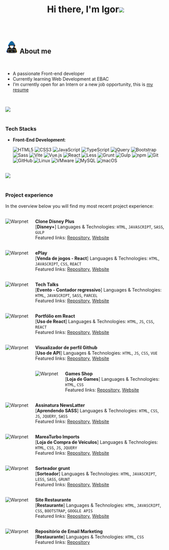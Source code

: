 
<h1 align="center"><b>Hi there, I'm Igor</b><img src="https://media.giphy.com/media/hvRJCLFzcasrR4ia7z/giphy.gif" width="35"></h1>
<!--  -->
<br>
<br>

	
## <picture><img src = "https://github.com/0xAbdulKhalid/0xAbdulKhalid/raw/main/assets/mdImages/about_me.gif" width = 40px></picture> **About me**

<br>

- A passionate Front-end developer
- Currently learning Web Development at EBAC
- I’m currently open for an Intern or a new job opportunity, this is [my resume](#)

<br>

<img src="https://user-images.githubusercontent.com/73097560/115834477-dbab4500-a447-11eb-908a-139a6edaec5c.gif"><br><br>

### Tech Stacks

- **Front-End Development**:

  ![HTML5](https://img.shields.io/badge/HTML5-%23E34F26.svg?style=for-the-badge&logo=html5&logoColor=white)
  ![CSS3](https://img.shields.io/badge/CSS3-%231572B6.svg?style=for-the-badge&logo=css3&logoColor=white)
  ![JavaScript](https://img.shields.io/badge/JavaScript-%23F7DF1E.svg?style=for-the-badge&logo=javascript&logoColor=black)
  ![TypeScript](https://img.shields.io/badge/TypeScript-%23007ACC.svg?style=for-the-badge&logo=typescript&logoColor=white)
  ![jQuery](https://img.shields.io/badge/jQuery-%230769AD.svg?style=for-the-badge&logo=jquery&logoColor=white)
  ![Bootstrap](https://img.shields.io/badge/Bootstrap-%237952B3.svg?style=for-the-badge&logo=bootstrap&logoColor=white)
  ![Sass](https://img.shields.io/badge/Sass-%23CC6699.svg?style=for-the-badge&logo=sass&logoColor=white)
  ![Vite](https://img.shields.io/badge/Vite-%23646CFF.svg?style=for-the-badge&logo=vite&logoColor=white)
  ![Vue.js](https://img.shields.io/badge/Vue.js-%234FC08D.svg?style=for-the-badge&logo=vuedotjs&logoColor=white)
  ![React](https://img.shields.io/badge/React-%2320232a.svg?style=for-the-badge&logo=react&logoColor=%2361DAFB)
  ![Less](https://img.shields.io/badge/Less-%231D365D.svg?style=for-the-badge&logo=less&logoColor=white)
  ![Grunt](https://img.shields.io/badge/Grunt-%22FAA918.svg?style=for-the-badge&logo=grunt&logoColor=white)
  ![Gulp](https://img.shields.io/badge/Gulp-%23CF4647.svg?style=for-the-badge&logo=gulp&logoColor=white)
  ![npm](https://img.shields.io/badge/npm-%23CB3837.svg?style=for-the-badge&logo=npm&logoColor=white)
  ![Git](https://img.shields.io/badge/Git-%23F05032.svg?style=for-the-badge&logo=git&logoColor=white)
  ![GitHub](https://img.shields.io/badge/GitHub-%23181717.svg?style=for-the-badge&logo=github&logoColor=white)
  ![Linux](https://img.shields.io/badge/Linux-%22FCC624.svg?style=for-the-badge&logo=linux&logoColor=black)
  ![VMware](https://img.shields.io/badge/VMware-%23607078.svg?style=for-the-badge&logo=vmware&logoColor=white)
  ![MySQL](https://img.shields.io/badge/MySQL-%234479A1.svg?style=for-the-badge&logo=mysql&logoColor=white)
  ![macOS](https://img.shields.io/badge/macOS-%23000000.svg?style=for-the-badge&logo=macos&logoColor=white)
  

<br>
<img src="https://user-images.githubusercontent.com/73097560/115834477-dbab4500-a447-11eb-908a-139a6edaec5c.gif"><br><br>

### Project experience

In the overview below you will find my most recent project experience:
<br/>
<br/>

[<img align="left" height="94px" width="94px" alt="Warpnet" src="https://i.imgur.com/apO4l0g.png"/>](#)

**Clone Disney Plus** \
[**Disney+**]
Languages ​​& Technologies:  `HTML`, `JAVASCRIPT`, `SASS`, `GULP`\
Featured links: [Repository](https://github.com/tligor/clone_disneyplus), [Website](<https://clone-disneyplus-delta-one.vercel.app/>)
<br/>
<br/>

[<img align="left" height="94px" width="94px" alt="Warpnet" src="https://i.imgur.com/apO4l0g.png"/>](#)

**ePlay** \
[**Venda de jogos - React**]
Languages ​​& Technologies:  `HTML`, `JAVASCRIPT`, `CSS`, `REACT`\
Featured links: [Repository](https://github.com/tligor/eplay), [Website](<https://eplay-one.vercel.app/>)
<br/>
<br/>

[<img align="left" height="94px" width="94px" alt="Warpnet" src="https://i.imgur.com/apO4l0g.png"/>](#)

**Tech Talks** \
[**Evento - Contador regressivo**]
Languages ​​& Technologies:  `HTML`, `JAVASCRIPT`, `SASS`, `PARCEL`\
Featured links: [Repository](https://github.com/tligor/Tec_talks), [Website](<https://tech-talks-woad.vercel.app/>)
<br/>
<br/>

[<img align="left" height="94px" width="94px" alt="Warpnet" src="https://i.imgur.com/apO4l0g.png"/>](#)

**Portfólio em React** \
[**Uso de React**]
Languages ​​& Technologies:  `HTML`, `JS`, `CSS`, `REACT`\
Featured links: [Repository](https://github.com/tligor/portfolio_react), [Website](<https://portfolio-react-tau-bice-45.vercel.app/>)
<br/>
<br/>


[<img align="left" height="94px" width="94px" alt="Warpnet" src="https://i.imgur.com/apO4l0g.png"/>](#)

**Visualizador de perfil Github** \
[**Uso de API**]
Languages ​​& Technologies:  `HTML`, `JS`, `CSS`, `VUE`\
Featured links: [Repository](https://github.com/tligor/github_visualizador), [Website](<https://github-visualizador.vercel.app/>)
<br/>
<br/>

[<img align="left" height="94px" width="94px" alt="Warpnet" src="https://i.imgur.com/apO4l0g.png"/>](#)

**Games Shop** \
[**Loja de Games**]
Languages ​​& Technologies:  `HTML`, `CSS`\
Featured links: [Repository](https://github.com/tligor/Game-Shop/tree/master), [Website](<https://game-shop-henna.vercel.app/>)
<br/>
<br/>

[<img align="left" height="94px" width="94px" alt="Warpnet" src="https://i.imgur.com/apO4l0g.png"/>](#)

**Assinatura NewsLatter** \
[**Aprendendo SASS**]
Languages ​​& Technologies:  `HTML`, `CSS`, `JS`, `JQUERY`, `SASS`\
Featured links: [Repository](https://github.com/tligor/aprendendo_SASS), [Website](<https://tligor.github.io/aprendendo_SASS/>)
<br/>
<br/>

[<img align="left" height="94px" width="94px" alt="Warpnet" src="https://i.imgur.com/apO4l0g.png"/>](#)

**MareaTurbo Imports** \
[**Loja de Compra de Veiculos**]
Languages ​​& Technologies:  `HTML`, `CSS`, `JS`, `JQUERY`\
Featured links: [Repository](https://github.com/tligor/mareaTurboImports), [Website](<https://tligor.github.io/mareaTurboImports/>)
<br/>
<br/>

[<img align="left" height="94px" width="94px" alt="Warpnet" src="https://i.imgur.com/apO4l0g.png"/>](#)

**Sorteador grunt** \
[**Sorteador**]
Languages ​​& Technologies:  `HTML`, `JAVASCRIPT`, `LESS`, `SASS`, `GRUNT`\
Featured links: [Repository](https://github.com/tligor/sorteador_grunt/tree/main), [Website](<https://sorteador-grunt-teal.vercel.app>)
<br/>
<br/>

[<img align="left" height="94px" width="94px" alt="Warpnet" src="https://i.imgur.com/apO4l0g.png"/>](#)

**Site Restaurante** \
[**Restaurante**]
Languages ​​& Technologies: `HTML`, `JAVASCRIPT`, `CSS`, `BOOTSTRAP`, `GOOGLE APIS`\
Featured links: [Repository](https://github.com/tligor/siteRestaurante), [Website](<site-restaurante-gamma.vercel.app>)
<br/>
<br/>

[<img align="left" height="94px" width="94px" alt="Warpnet" src="https://i.imgur.com/apO4l0g.png"/>](#)

**Repositório de Email Marketing** \
[**Restaurante**]
Languages ​​& Technologies: `HTML`, `CSS`\
Featured links: [Repository](https://github.com/tligor/Email_marketing)
<br/>
<br/>


